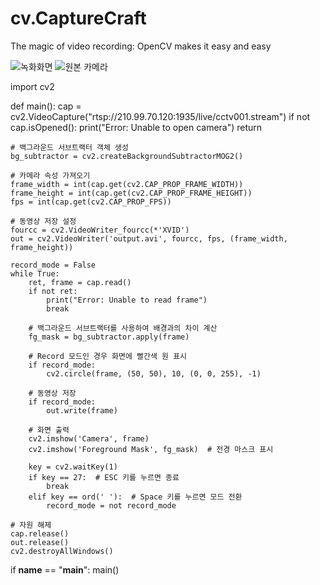 # cv.CaptureCraft
The magic of video recording: OpenCV makes it easy and easy



![녹화화면](https://github.com/shfnqkdlfjtm/cv.CaptureCraft/assets/144716487/1ef0b8c9-e43c-4d41-b817-c45225bfb936)
![원본 카메라](https://github.com/shfnqkdlfjtm/cv.CaptureCraft/assets/144716487/6744ff9a-9a71-44c7-b6c6-1923d5326190)


import cv2


def main():
    cap = cv2.VideoCapture("rtsp://210.99.70.120:1935/live/cctv001.stream")
    if not cap.isOpened():
        print("Error: Unable to open camera")
        return
    
    # 백그라운드 서브트랙터 객체 생성
    bg_subtractor = cv2.createBackgroundSubtractorMOG2()
    
    # 카메라 속성 가져오기
    frame_width = int(cap.get(cv2.CAP_PROP_FRAME_WIDTH))
    frame_height = int(cap.get(cv2.CAP_PROP_FRAME_HEIGHT))
    fps = int(cap.get(cv2.CAP_PROP_FPS))
    
    # 동영상 저장 설정
    fourcc = cv2.VideoWriter_fourcc(*'XVID')
    out = cv2.VideoWriter('output.avi', fourcc, fps, (frame_width, frame_height))
    
    record_mode = False
    while True:
        ret, frame = cap.read()
        if not ret:
            print("Error: Unable to read frame")
            break
        
        # 백그라운드 서브트랙터를 사용하여 배경과의 차이 계산
        fg_mask = bg_subtractor.apply(frame)
        
        # Record 모드인 경우 화면에 빨간색 원 표시
        if record_mode:
            cv2.circle(frame, (50, 50), 10, (0, 0, 255), -1)
        
        # 동영상 저장
        if record_mode:
            out.write(frame)
        
        # 화면 출력
        cv2.imshow('Camera', frame)
        cv2.imshow('Foreground Mask', fg_mask)  # 전경 마스크 표시
        
        key = cv2.waitKey(1)
        if key == 27:  # ESC 키를 누르면 종료
            break
        elif key == ord(' '):  # Space 키를 누르면 모드 전환
            record_mode = not record_mode
    
    # 자원 해제
    cap.release()
    out.release()
    cv2.destroyAllWindows()

if __name__ == "__main__":
    main()

